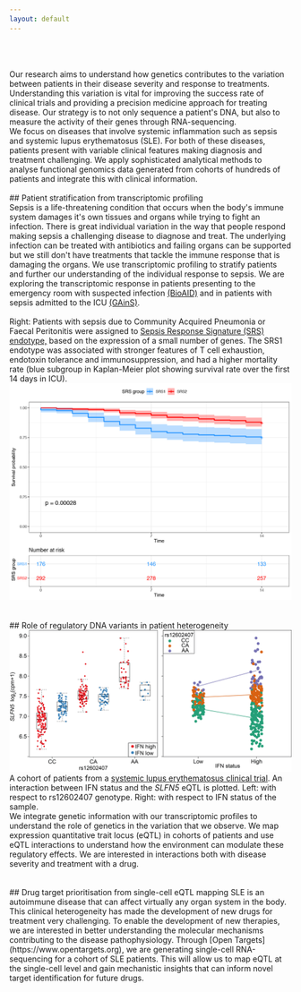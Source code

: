 ```yaml
---
layout: default
---
```

<br>
<br>
<br>
Our research aims to understand how genetics contributes to the variation between patients in their disease severity and response to treatments. Understanding this variation is vital for improving the success rate of clinical trials and providing a precision medicine approach for treating disease. Our strategy is to not only sequence a patient's DNA, but also to measure the activity of their genes through RNA-sequencing.  
<br>
We focus on diseases that involve systemic inflammation such as sepsis and systemic lupus erythematosus (SLE). For both of these diseases, patients present with variable clinical features making diagnosis and treatment challenging. We apply sophisticated analytical methods to analyse functional genomics data generated from cohorts of hundreds of patients and integrate this with clinical information.
<br>
<br>
## Patient stratification from transcriptomic profiling
<br>
<div class="row">
  <div class="col-md-6" >
    Sepsis is a life-threatening condition that occurs when the body's immune system damages it's own tissues and organs while trying to fight an infection. There is great individual variation in the way that people respond making sepsis a challenging disease to diagnose and treat. The underlying infection can be treated with antibiotics and failing organs can be supported but we still don't have treatments that tackle the immune response that is damaging the organs. We use transcriptomic profiling to stratify patients and further our understanding of the individual response to sepsis. We are exploring the transcriptomic response in patients presenting to the emergency room with suspected infection <a href="https://www.ucl.ac.uk/infection-immunity/research/research-department-infection/infection-clinical-research-hub/portfolio-studies/bioaid">(BioAID)</a> and in patients with sepsis admitted to the ICU <a href="https://ukccggains.com">(GAinS)</a>.
<br>
<br>
    Right: Patients with sepsis due to Community Acquired Pneumonia or Faecal Peritonitis were assigned to <a href="https://www.ncbi.nlm.nih.gov/pubmed/26917434">Sepsis Response Signature (SRS) endotype,</a> based on the expression of a small number of genes. The SRS1 endotype was associated with stronger features of T cell exhaustion, endotoxin tolerance and immunosuppression, and had a higher mortality rate (blue subgroup in Kaplan-Meier plot showing survival rate over the first 14 days in ICU).
  </div>

  <div class="col-md-6" >
    <img class="responsive" src="assets/img/figures/SRS_all_published_data.jpg" />
  </div>
</div>
<br>
<br>
## Role of regulatory DNA variants in patient heterogeneity
<br>
<div class="row">
  <div class="col-md-8" >
  <img class="responsive" src="assets/img/figures/SLFN5.png" />
  A cohort of patients from a <a href="https://www.ncbi.nlm.nih.gov/pubmed/30340504">systemic lupus erythematosus clinical trial</a>.  An interaction between IFN status and the <em>SLFN5</em> eQTL is plotted.  
  Left: with respect to rs12602407 genotype.
  Right: with respect to IFN status of the sample.
  </div>
  <div class="col-md-4" >
  We integrate genetic information with our transcriptomic profiles to understand the role of genetics in the variation that we observe. We map expression quantitative trait locus (eQTL) in cohorts of patients and use eQTL interactions to understand how the environment can modulate these regulatory effects. We are interested in interactions both with disease severity and treatment with a drug.
  <br>

  </div>
</div>

<br>
<br>
## Drug target prioritisation from single-cell eQTL mapping
SLE is an autoimmune disease that can affect virtually any organ system in the body. This clinical heterogeneity has made the development of new drugs for treatment very challenging. To enable the development of new therapies, we are interested in better understanding the molecular mechanisms contributing to the disease pathophysiology. Through [Open Targets](https://www.opentargets.org), we are generating single-cell RNA-sequencing for a cohort of SLE patients. This will allow us to map eQTL at the single-cell level and gain mechanistic insights that can inform novel target identification for future drugs.
<br>
<br>
<br>
